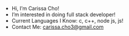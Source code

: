 -  Hi, I’m Carissa Cho!
- I’m interested in doing full stack developer!
- Current Languages I Know: c, c++, node js, js!
- Contact Me: 
             carissa.cho3@gmail.com
